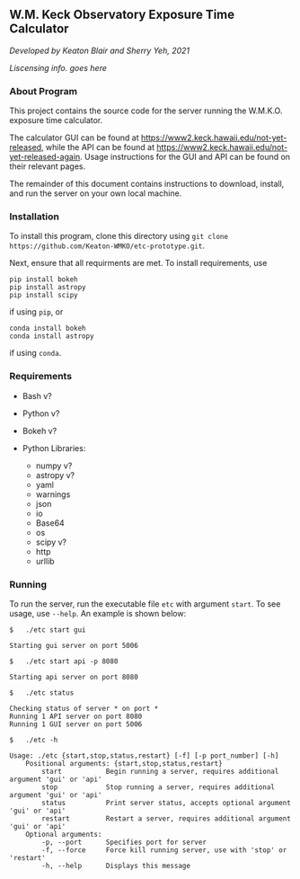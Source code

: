 ## W.M. Keck Observatory Exposure Time Calculator

*Developed by Keaton Blair and Sherry Yeh, 2021*

*Liscensing info. goes here*

### About Program

This project contains the source code for the server running the W.M.K.O. exposure time calculator.

The calculator GUI can be found at <https://www2.keck.hawaii.edu/not-yet-released>, while the API can be found at <https://www2.keck.hawaii.edu/not-yet-released-again>. Usage instructions for the GUI and API can be found on their relevant pages.

The remainder of this document contains instructions to download, install, and run the server on your own local machine.

### Installation

To install this program, clone this directory using `git clone https://github.com/Keaton-WMKO/etc-prototype.git`.

Next, ensure that all requirments are met. To install requirements, use
```
pip install bokeh
pip install astropy
pip install scipy
```
if using `pip`, or
```
conda install bokeh
conda install astropy
```
if using `conda`.

### Requirements

- Bash v?
- Python v?
- Bokeh v?

- Python Libraries:
    - numpy v?
    - astropy v?
    - yaml
    - warnings
    - json
    - io
    - Base64
    - os
    - scipy v?
    - http
    - urllib

### Running 

To run the server, run the executable file `etc` with argument `start`. To see usage, use `--help`. An example is shown below:

```
$   ./etc start gui

Starting gui server on port 5006

$   ./etc start api -p 8080

Starting api server on port 8080

$   ./etc status

Checking status of server * on port *
Running 1 API server on port 8080
Running 1 GUI server on port 5006

$   ./etc -h

Usage: ./etc {start,stop,status,restart} [-f] [-p port_number] [-h]
    Positional arguments: {start,stop,status,restart}
        start           Begin running a server, requires additional argument 'gui' or 'api'
        stop            Stop running a server, requires additional argument 'gui' or 'api'
        status          Print server status, accepts optional argument 'gui' or 'api'
        restart         Restart a server, requires additional argument 'gui' or 'api'
    Optional arguments:
        -p, --port      Specifies port for server
        -f, --force     Force kill running server, use with 'stop' or 'restart'
        -h, --help      Displays this message
```
